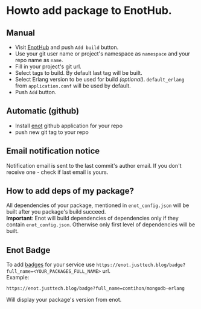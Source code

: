 # Howto add package to EnotHub.
## Manual
* Visit [EnotHub](https://enot.justtech.blog) and push `Add build`
button.
* Use your git user name or project's namespace as `namespace` and your
repo name as `name`.
* Fill in your project's git url.
* Select tags to build. By default last tag will be built.
* Select Erlang version to be used for build  _(optional)_.
`default_erlang` from `application.conf` will be used by default.
* Push `Add` button.

## Automatic (github)
* Install [enot](https://github.com/apps/enot) github application for your
repo
* push new git tag to your repo

## Email notification notice
Notification email is sent to the last commit's author email. If you
don't receive one - check if last email is yours.

## How to add deps of my package?
All dependencies of your package, mentioned in `enot_config.json` will be built after you package's build succeed.  
__Important__: Enot will build dependencies of dependencies only if they contain `enot_config.json`. Otherwise only first
level of dependencies will be built.

## Enot Badge
To add [badges](shields.io) for your service use `https://enot.justtech.blog/badge?full_name=<YOUR_PACKAGES_FULL_NAME>`
url.  
Example:

    https://enot.justtech.blog/badge?full_name=comtihon/mongodb-erlang
Will display your package's version from enot.